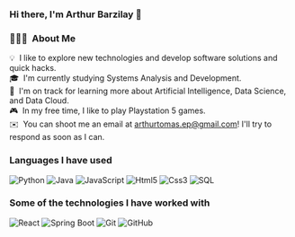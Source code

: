 ### Hi there, I'm Arthur Barzilay 👋

### 👨🏻‍💻 &nbsp;About Me

💡 &nbsp;I like to explore new technologies and develop software solutions and quick hacks.\
🎓 &nbsp;I'm currently studying Systems Analysis and Development.\
🌱 &nbsp;I'm on track for learning more about Artificial Intelligence, Data Science, and Data Cloud.\
🎮 &nbsp;In my free time, I like to play Playstation 5 games.\
✉️ &nbsp;You can shoot me an email at arthurtomas.ep@gmail.com! I'll try to respond as soon as I can.


### Languages I have used

![Python](https://img.shields.io/badge/-Python-000?&logo=Python)
![Java](https://img.shields.io/badge/-Java-000?&logo=Java&logoColor=007396)
![JavaScript](https://img.shields.io/badge/-JavaScript-000?&logo=JavaScript)
![Html5](https://img.shields.io/badge/-HTML5-000?&logo=Html5)
![Css3](https://img.shields.io/badge/-CSS3-000?&logo=Css3)
![SQL](https://img.shields.io/badge/-SQL-000?&logo=MySQL)

### Some of the technologies I have worked with

![React](https://img.shields.io/badge/-React-000?&logo=React)
![Spring Boot](https://img.shields.io/badge/-SpringBoot-000?&logo=SpringBoot)
![Git](https://img.shields.io/badge/-Git-000?&logo=Git)
![GitHub](https://img.shields.io/badge/-GitHub-000?&logo=GitHub)

